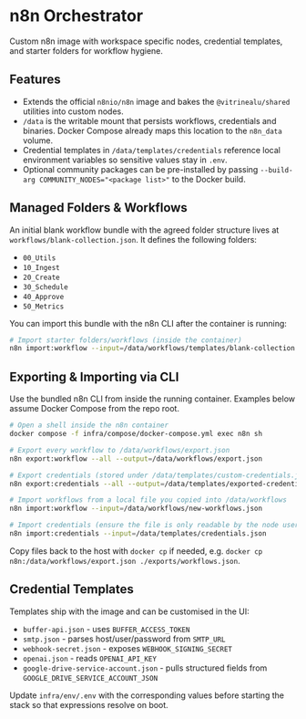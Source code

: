 # n8n Orchestrator

Custom n8n image with workspace specific nodes, credential templates, and starter folders for workflow hygiene.

## Features

- Extends the official `n8nio/n8n` image and bakes the `@vitrinealu/shared` utilities into custom nodes.
- `/data` is the writable mount that persists workflows, credentials and binaries. Docker Compose already maps this location to the `n8n_data` volume.
- Credential templates in `/data/templates/credentials` reference local environment variables so sensitive values stay in `.env`.
- Optional community packages can be pre-installed by passing `--build-arg COMMUNITY_NODES="<package list>"` to the Docker build.

## Managed Folders & Workflows

An initial blank workflow bundle with the agreed folder structure lives at `workflows/blank-collection.json`. It defines the following folders:

- `00_Utils`
- `10_Ingest`
- `20_Create`
- `30_Schedule`
- `40_Approve`
- `50_Metrics`

You can import this bundle with the n8n CLI after the container is running:

```bash
# Import starter folders/workflows (inside the container)
n8n import:workflow --input=/data/workflows/templates/blank-collection.json
```

## Exporting & Importing via CLI

Use the bundled n8n CLI from inside the running container. Examples below assume Docker Compose from the repo root.

```bash
# Open a shell inside the n8n container
docker compose -f infra/compose/docker-compose.yml exec n8n sh

# Export every workflow to /data/workflows/export.json
n8n export:workflow --all --output=/data/workflows/export.json

# Export credentials (stored under /data/templates/custom-credentials.json)
n8n export:credentials --all --output=/data/templates/exported-credentials.json --decrypted

# Import workflows from a local file you copied into /data/workflows
n8n import:workflow --input=/data/workflows/new-workflows.json

# Import credentials (ensure the file is only readable by the node user)
n8n import:credentials --input=/data/templates/credentials.json
```

Copy files back to the host with `docker cp` if needed, e.g. `docker cp n8n:/data/workflows/export.json ./exports/workflows.json`.

## Credential Templates

Templates ship with the image and can be customised in the UI:

- `buffer-api.json` - uses `BUFFER_ACCESS_TOKEN`
- `smtp.json` - parses host/user/password from `SMTP_URL`
- `webhook-secret.json` - exposes `WEBHOOK_SIGNING_SECRET`
- `openai.json` - reads `OPENAI_API_KEY`
- `google-drive-service-account.json` - pulls structured fields from `GOOGLE_DRIVE_SERVICE_ACCOUNT_JSON`

Update `infra/env/.env` with the corresponding values before starting the stack so that expressions resolve on boot.
